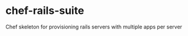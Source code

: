 chef-rails-suite
================

Chef skeleton for provisioning rails servers with multiple apps per server

